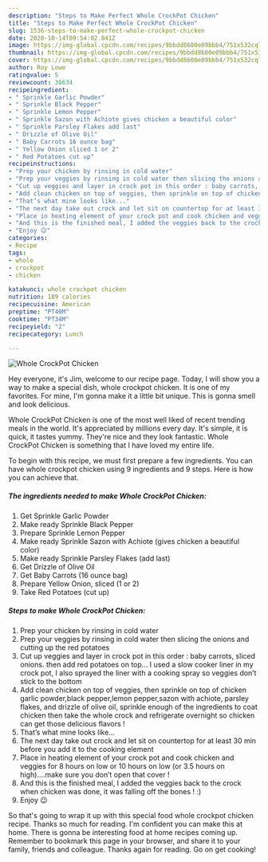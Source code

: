 ```yaml
---
description: "Steps to Make Perfect Whole CrockPot Chicken"
title: "Steps to Make Perfect Whole CrockPot Chicken"
slug: 1536-steps-to-make-perfect-whole-crockpot-chicken
date: 2020-10-14T09:54:02.841Z
image: https://img-global.cpcdn.com/recipes/9bbdd8600e09bbb4/751x532cq70/whole-crockpot-chicken-recipe-main-photo.jpg
thumbnail: https://img-global.cpcdn.com/recipes/9bbdd8600e09bbb4/751x532cq70/whole-crockpot-chicken-recipe-main-photo.jpg
cover: https://img-global.cpcdn.com/recipes/9bbdd8600e09bbb4/751x532cq70/whole-crockpot-chicken-recipe-main-photo.jpg
author: Roy Lowe
ratingvalue: 5
reviewcount: 36634
recipeingredient:
- " Sprinkle Garlic Powder"
- " Sprinkle Black Pepper"
- " Sprinkle Lemon Pepper"
- " Sprinkle Sazon with Achiote gives chicken a beautiful color"
- " Sprinkle Parsley Flakes add last"
- " Drizzle of Olive Oil"
- " Baby Carrots 16 ounce bag"
- " Yellow Onion sliced 1 or 2"
- " Red Potatoes cut up"
recipeinstructions:
- "Prep your chicken by rinsing in cold water"
- "Prep your veggies by rinsing in cold water then slicing the onions and cutting up the red potatoes"
- "Cut up veggies and layer in crock pot in this order : baby carrots, sliced onions. then add red potatoes on top... I used a slow cooker liner in my crock pot, I also sprayed the liner with a cooking spray so veggies don’t stick to the bottom"
- "Add clean chicken on top of veggies, then sprinkle on top of chicken garlic powder,black pepper,lemon pepper,sazon with achiote, parsley flakes, and drizzle of olive oil, sprinkle enough of the ingredients to coat chicken then take the whole crock and refrigerate overnight so chicken can get those delicious flavors !"
- "That’s what mine looks like..."
- "The next day take out crock and let sit on countertop for at least 30 min before you add it to the cooking element"
- "Place in heating element of your crock pot and cook chicken and veggies for 8 hours on low or 10 hours on low (or 3.5 hours on high)....make sure you don’t open that cover !"
- "And this is the finished meal, I added the veggies back to the crock when chicken was done, it was falling off the bones ! :)"
- "Enjoy 😉"
categories:
- Recipe
tags:
- whole
- crockpot
- chicken

katakunci: whole crockpot chicken 
nutrition: 189 calories
recipecuisine: American
preptime: "PT40M"
cooktime: "PT34M"
recipeyield: "2"
recipecategory: Lunch

---
```



![Whole CrockPot Chicken](https://img-global.cpcdn.com/recipes/9bbdd8600e09bbb4/751x532cq70/whole-crockpot-chicken-recipe-main-photo.jpg)

Hey everyone, it's Jim, welcome to our recipe page. Today, I will show you a way to make a special dish, whole crockpot chicken. It is one of my favorites. For mine, I'm gonna make it a little bit unique. This is gonna smell and look delicious.



Whole CrockPot Chicken is one of the most well liked of recent trending meals in the world. It's appreciated by millions every day. It's simple, it is quick, it tastes yummy. They're nice and they look fantastic. Whole CrockPot Chicken is something that I have loved my entire life.


To begin with this recipe, we must first prepare a few ingredients. You can have whole crockpot chicken using 9 ingredients and 9 steps. Here is how you can achieve that.

<!--inarticleads1-->

##### The ingredients needed to make Whole CrockPot Chicken:

1. Get  Sprinkle Garlic Powder
1. Make ready  Sprinkle Black Pepper
1. Prepare  Sprinkle Lemon Pepper
1. Make ready  Sprinkle Sazon with Achiote (gives chicken a beautiful color)
1. Make ready  Sprinkle Parsley Flakes (add last)
1. Get  Drizzle of Olive Oil
1. Get  Baby Carrots (16 ounce bag)
1. Prepare  Yellow Onion, sliced (1 or 2)
1. Take  Red Potatoes (cut up)




<!--inarticleads2-->

##### Steps to make Whole CrockPot Chicken:

1. Prep your chicken by rinsing in cold water
1. Prep your veggies by rinsing in cold water then slicing the onions and cutting up the red potatoes
1. Cut up veggies and layer in crock pot in this order : baby carrots, sliced onions. then add red potatoes on top... I used a slow cooker liner in my crock pot, I also sprayed the liner with a cooking spray so veggies don’t stick to the bottom
1. Add clean chicken on top of veggies, then sprinkle on top of chicken garlic powder,black pepper,lemon pepper,sazon with achiote, parsley flakes, and drizzle of olive oil, sprinkle enough of the ingredients to coat chicken then take the whole crock and refrigerate overnight so chicken can get those delicious flavors !
1. That’s what mine looks like...
1. The next day take out crock and let sit on countertop for at least 30 min before you add it to the cooking element
1. Place in heating element of your crock pot and cook chicken and veggies for 8 hours on low or 10 hours on low (or 3.5 hours on high)....make sure you don’t open that cover !
1. And this is the finished meal, I added the veggies back to the crock when chicken was done, it was falling off the bones ! :)
1. Enjoy 😉




So that's going to wrap it up with this special food whole crockpot chicken recipe. Thanks so much for reading. I'm confident you can make this at home. There is gonna be interesting food at home recipes coming up. Remember to bookmark this page in your browser, and share it to your family, friends and colleague. Thanks again for reading. Go on get cooking!
